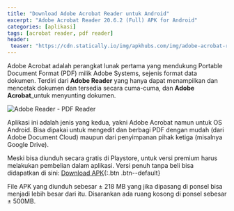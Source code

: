```yaml
---
title: "Download Adobe Acrobat Reader untuk Android"
excerpt: "Adobe Acrobat Reader 20.6.2 (Full) APK for Android"
categories: [aplikasi]
tags: [acrobat reader, pdf reader]
header:
 teaser: "https://cdn.statically.io/img/apkhubs.com/img/adobe-acrobat-reader-1900-apk-for-android.jpg"
---
```

Adobe Acrobat adalah perangkat lunak pertama yang mendukung Portable Document Format (PDF) milik Adobe Systems, sejenis format data dokumen. Terdiri dari **Adobe Reader** yang hanya dapat menampilkan dan mencetak dokumen dan tersedia secara cuma-cuma, dan **Adobe Acrobat**_untuk menyunting dokumen.

![Adobe Reader - PDF Reader](https://cdn.statically.io/img/apkhubs.com/img/adobe-acrobat-reader-1900-apk-for-android.jpg)

Aplikasi ini adalah jenis yang kedua, yakni Adobe Acrobat namun untuk OS Android. Bisa dipakai untuk mengedit dan berbagi PDF dengan mudah (dari Adobe Document Cloud) maupun dari penyimpanan pihak ketiga (misalnya Google Drive).

Meski bisa diunduh secara gratis di Playstore, untuk versi premium harus melakukan pembelian dalam aplikasi. Versi penuh tanpa beli bisa didapatkan di sini: [Download APK](/mega.nz/?key=CsYGEJoQ&file=HaB0x0qTE0U-XoIuuupYF1hjrG8-X1kFG_ZsU1Wul9c){:.btn .btn--default}

File APK yang diunduh sebesar ± 218 MB yang jika dipasang di ponsel bisa menjadi lebih besar dari itu. Disarankan ada ruang kosong di ponsel sebesar ± 500MB.
